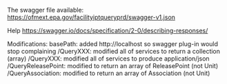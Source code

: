 The swagger file available: 
https://ofmext.epa.gov/facilityiptqueryprd/swagger-v1.json

Help
https://swagger.io/docs/specification/2-0/describing-responses/

Modifications:
basePath: added http://localhost so swagger plug-in would stop complaining
/QueryXXX: modified all of services to return a collection (array)
/QueryXXX: modified all of services to produce application/json
/QueryReleasePoint: modified to return an array of ReleasePoint (not Unit)
/QueryAssociation: modified to return an array of Association (not Unit)

